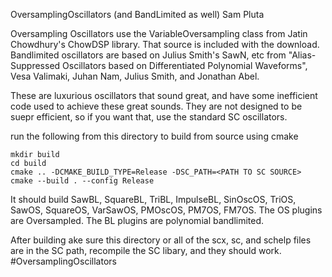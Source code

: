 OversamplingOscillators (and BandLimited as well)
Sam Pluta

Oversampling Oscillators use the VariableOversampling class from Jatin Chowdhury's ChowDSP library. That source is included with the download. Bandlimited oscillators are based on Julius Smith's SawN, etc from "Alias-Suppressed Oscillators based on Differentiated Polynomial Waveforms", Vesa Valimaki, Juhan Nam, Julius Smith, and Jonathan Abel.

These are luxurious oscillators that sound great, and have some inefficient code used to achieve these great sounds. They are not designed to be suepr efficient, so if you want that, use the standard SC oscillators.


run the following from this directory to build from source using cmake

```
mkdir build
cd build
cmake .. -DCMAKE_BUILD_TYPE=Release -DSC_PATH=<PATH TO SC SOURCE> 
cmake --build . --config Release
```

It should build SawBL, SquareBL, TriBL, ImpulseBL, SinOscOS, TriOS, SawOS, SquareOS, VarSawOS, PMOscOS, PM7OS, FM7OS. The OS plugins are Oversampled. The BL plugins are polynomial bandlimited.

After building ake sure this directory or all of the scx, sc, and schelp files are in the SC path, recompile the SC libary, and they should work. #OversamplingOscillators
